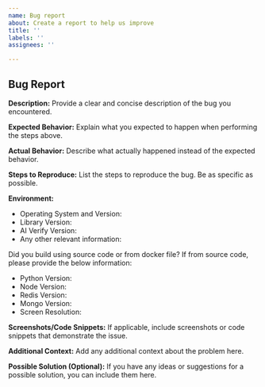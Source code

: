 ```yaml
---
name: Bug report
about: Create a report to help us improve
title: ''
labels: ''
assignees: ''

---
```


## Bug Report

**Description:**
Provide a clear and concise description of the bug you encountered.

**Expected Behavior:**
Explain what you expected to happen when performing the steps above.

**Actual Behavior:**
Describe what actually happened instead of the expected behavior.

**Steps to Reproduce:**
List the steps to reproduce the bug. Be as specific as possible.

**Environment:**
- Operating System and Version:
- Library Version: 
- AI Verify Version:
- Any other relevant information:

Did you build using source code or from docker file? If from source code, please provide the below information:
- Python Version:
- Node Version:
- Redis Version:
- Mongo Version: 
- Screen Resolution:

**Screenshots/Code Snippets:**
If applicable, include screenshots or code snippets that demonstrate the issue.

**Additional Context:**
Add any additional context about the problem here.

**Possible Solution (Optional):**
If you have any ideas or suggestions for a possible solution, you can include them here.
